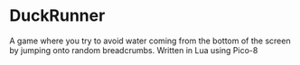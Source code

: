 # DuckRunner
A game where you try to avoid water coming from the bottom of the screen by jumping onto random breadcrumbs. Written in Lua using Pico-8
